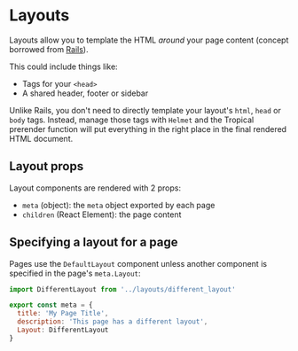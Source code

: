 # Layouts

Layouts allow you to template the HTML _around_ your page content (concept borrowed from [Rails](https://api.rubyonrails.org/classes/ActionView/Layouts.html)).

This could include things like:

- Tags for your `<head>`
- A shared header, footer or sidebar

Unlike Rails, you don't need to directly template your layout's `html`, `head` or `body` tags. Instead, manage those tags with `Helmet` and the Tropical prerender function will put everything in the right place in the final rendered HTML document.

## Layout props

Layout components are rendered with 2 props:

- `meta` (object): the `meta` object exported by each page
- `children` (React Element): the page content

## Specifying a layout for a page

Pages use the `DefaultLayout` component unless another component is specified in the page's `meta.Layout`:

```js
import DifferentLayout from '../layouts/different_layout'

export const meta = {
  title: 'My Page Title',
  description: 'This page has a different layout',
  Layout: DifferentLayout
}
```
